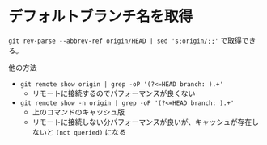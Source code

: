 # デフォルトブランチ名を取得

`git rev-parse --abbrev-ref origin/HEAD | sed 's;origin/;;'` で取得できる。

他の方法

- `git remote show origin | grep -oP '(?<=HEAD branch: ).+'`
    - リモートに接続するのでパフォーマンスが良くない
- `git remote show -n origin | grep -oP '(?<=HEAD branch: ).+'`
    - 上のコマンドのキャッシュ版
    - リモートに接続しない分パフォーマンスが良いが、キャッシュが存在しないと `(not queried)` になる
